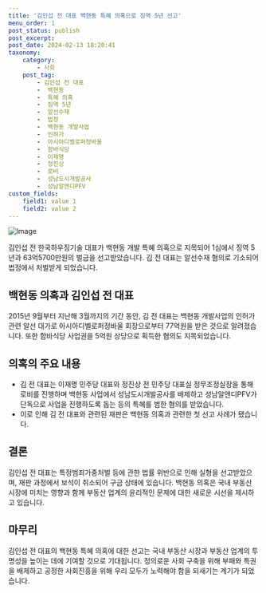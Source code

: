 ```yaml
---
title: '김인섭 전 대표 백현동 특혜 의혹으로 징역 5년 선고'
menu_order: 1
post_status: publish
post_excerpt: 
post_date: 2024-02-13 18:20:41
taxonomy:
    category:
        - 사회
    post_tag:
        - 김인섭 전 대표
        -  백현동
        -  특혜 의혹
        -  징역 5년
        -  알선수재
        -  법정
        -  백현동 개발사업
        -  인허가
        -  아시아디벨로퍼정바울
        -  함바식당
        -  이재명
        -  정진상
        -  로비
        -  성남도시개발공사
        -  성남알앤디PFV
custom_fields:
    field1: value 1
    field2: value 2
---
```


![Image](https://imgnews.pstatic.net/image/437/2024/02/13/0000379426_001_20240213150205332.jpg?type=w647)

김인섭 전 한국하우징기술 대표가 백현동 개발 특혜 의혹으로 지목되어 1심에서 징역 5년과 63억5700만원의 벌금을 선고받았습니다. 김 전 대표는 알선수재 혐의로 기소되어 법정에서 처벌받게 되었습니다.
## 백현동 의혹과 김인섭 전 대표
2015년 9월부터 지난해 3월까지의 기간 동안, 김 전 대표는 백현동 개발사업의 인허가 관련 알선 대가로 아시아디벨로퍼정바울 회장으로부터 77억원을 받은 것으로 알려졌습니다. 또한 함바식당 사업권을 5억원 상당으로 획득한 혐의도 지목되었습니다.
## 의혹의 주요 내용
- 김 전 대표는 이재명 민주당 대표와 정진상 전 민주당 대표실 정무조정실장을 통해 로비를 진행하며 백현동 사업에서 성남도시개발공사를 배제하고 성남알앤디PFV가 단독으로 사업을 진행하도록 돕는 등의 특혜를 범한 혐의를 받았습니다.
- 이로 인해 김 전 대표와 관련된 재판은 백현동 의혹과 관련한 첫 선고 사례가 됐습니다.
## 결론
김인섭 전 대표는 특정범죄가중처벌 등에 관한 법률 위반으로 인해 실형을 선고받았으며, 재판 과정에서 보석이 취소되어 구금 상태에 있습니다. 백현동 의혹은 국내 부동산 시장에 미치는 영향과 함께 부동산 업계의 윤리적인 문제에 대한 새로운 시선을 제시하고 있습니다.
## 마무리
김인섭 전 대표의 백현동 특혜 의혹에 대한 선고는 국내 부동산 시장과 부동산 업계의 투명성을 높이는 데에 기여할 것으로 기대됩니다. 정의로운 사회 구축을 위해 부패와 특권을 배제하고 공정한 사회진흥을 위해 우리 모두가 노력해야 함을 되새기는 계기가 되었습니다.
